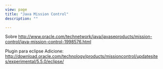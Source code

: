 ```yaml
---
view: page
title: "Java Mission Control"
description: ""

---
```


Sobre
http://www.oracle.com/technetwork/java/javaseproducts/mission-control/java-mission-control-1998576.html

Plugin para eclipse
Adicione: http://download.oracle.com/technology/products/missioncontrol/updatesites/experimental/5.5.0/eclipse/
